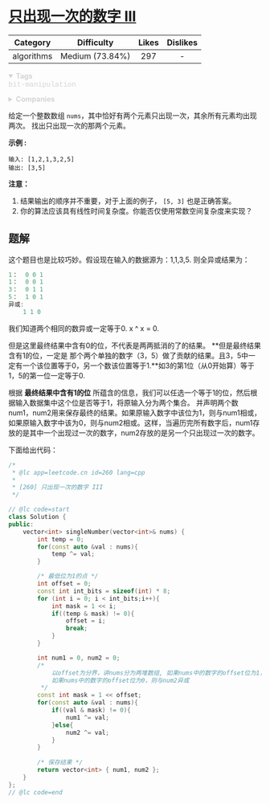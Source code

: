 # [只出现一次的数字 III](https://leetcode-cn.com/problems/single-number-iii/description/)

|  Category  |   Difficulty    | Likes | Dislikes |
| :--------: | :-------------: | :---: | :------: |
| algorithms | Medium (73.84%) |  297  |    -     |

<details open="" style="color: rgb(212, 212, 212); font-family: -apple-system, BlinkMacSystemFont, &quot;Segoe WPC&quot;, &quot;Segoe UI&quot;, system-ui, Ubuntu, &quot;Droid Sans&quot;, sans-serif, &quot;Microsoft Yahei UI&quot;; font-size: 14px; font-style: normal; font-variant-ligatures: normal; font-variant-caps: normal; font-weight: 400; letter-spacing: normal; orphans: 2; text-align: start; text-indent: 0px; text-transform: none; white-space: normal; widows: 2; word-spacing: 0px; -webkit-text-stroke-width: 0px; text-decoration-style: initial; text-decoration-color: initial;"><summary><strong>Tags</strong></summary><p style="margin-top: 0px; margin-bottom: 0.7em;"><a href="https://leetcode.com/tag/bit-manipulation" title="https://leetcode.com/tag/bit-manipulation" style="color: var(--vscode-textLink-foreground); text-decoration: none;"><code style="color: var(--vscode-textPreformat-foreground); font-family: var(--vscode-editor-font-family, &quot;SF Mono&quot;, Monaco, Menlo, Consolas, &quot;Ubuntu Mono&quot;, &quot;Liberation Mono&quot;, &quot;DejaVu Sans Mono&quot;, &quot;Courier New&quot;, monospace); font-size: 1em; line-height: 1.357em; white-space: pre-wrap;">bit-manipulation</code></a></p></details>

<details style="color: rgb(212, 212, 212); font-family: -apple-system, BlinkMacSystemFont, &quot;Segoe WPC&quot;, &quot;Segoe UI&quot;, system-ui, Ubuntu, &quot;Droid Sans&quot;, sans-serif, &quot;Microsoft Yahei UI&quot;; font-size: 14px; font-style: normal; font-variant-ligatures: normal; font-variant-caps: normal; font-weight: 400; letter-spacing: normal; orphans: 2; text-align: start; text-indent: 0px; text-transform: none; white-space: normal; widows: 2; word-spacing: 0px; -webkit-text-stroke-width: 0px; text-decoration-style: initial; text-decoration-color: initial;"><summary><strong>Companies</strong></summary></details>

给定一个整数数组 `nums`，其中恰好有两个元素只出现一次，其余所有元素均出现两次。 找出只出现一次的那两个元素。

**示例 :**

```
输入: [1,2,1,3,2,5]
输出: [3,5]
```

**注意：**

1. 结果输出的顺序并不重要，对于上面的例子， `[5, 3]` 也是正确答案。
2. 你的算法应该具有线性时间复杂度。你能否仅使用常数空间复杂度来实现？



## 题解

这个题目也是比较巧妙。假设现在输入的数据源为：1,1,3,5. 则全异或结果为：

```c++
1：	0 0 1
1：	0 0 1
3：	0 1 1
5：	1 0 1
异或:
	1 1 0
```

我们知道两个相同的数异或一定等于0. x ^ x = 0.

但是这里最终结果中含有0的位，不代表是两两抵消的了的结果。 **但是最终结果含有1的位，一定是 那个两个单独的数字（3，5）做了贡献的结果。且3，5中一定有一个该位置等于0，另一个数该位置等于1.**如3的第1位（从0开始算）等于1，5的第一位一定等于0.

根据 **最终结果中含有1的位** 所蕴含的信息，我们可以任选一个等于1的位，然后根据输入数据集中这个位是否等于1，将原输入分为两个集合。 并声明两个数num1，num2用来保存最终的结果。如果原输入数字中该位为1，则与num1相或，如果原输入数字中该为0，则与num2相或。这样，当遍历完所有数字后，num1存放的是其中一个出现过一次的数字，num2存放的是另一个只出现过一次的数字。

下面给出代码：

```c++
/*
 * @lc app=leetcode.cn id=260 lang=cpp
 *
 * [260] 只出现一次的数字 III
 */

// @lc code=start
class Solution {
public:
    vector<int> singleNumber(vector<int>& nums) {
        int temp = 0;
        for(const auto &val : nums){
            temp ^= val;
        }

        /* 最低位为1的点 */
        int offset = 0;
        const int int_bits = sizeof(int) * 8;
        for (int i = 0; i < int_bits;i++){
            int mask = 1 << i;
            if((temp & mask) != 0){
                offset = i;
                break;
            }
        }

        int num1 = 0, num2 = 0;
        /* 
            以offset为分界，讲nums分为两堆数组, 如果nums中的数字的offset位为1，则与num1异或，
            如果nums中的数字的offset位为0，则与num2异或
         */
        const int mask = 1 << offset;
        for(const auto &val : nums){
            if((val & mask) != 0){
                num1 ^= val;
            }else{
                num2 ^= val;
            }
        }
        
        /* 保存结果 */
        return vector<int> { num1, num2 };
    }
};
// @lc code=end
```

